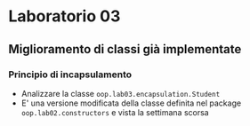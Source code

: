 # Laboratorio 03

## Miglioramento di classi già implementate

### Principio di incapsulamento

* Analizzare la classe `oop.lab03.encapsulation.Student`
* E' una versione modificata della classe definita nel package `oop.lab02.constructors` e vista la settimana scorsa